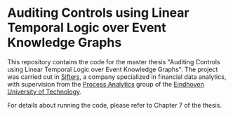 # Auditing Controls using Linear Temporal Logic over Event Knowledge Graphs

This repository contains the code for the master thesis "Auditing Controls using Linear Temporal Logic over Event
Knowledge Graphs".
The project was carried out in [Sifters](https://sifters.nl), a company specialized in financial data analytics, with
supervision from the [Process Analytics](https://pa.win.tue.nl/) group of
the [Eindhoven University of Technology](https://tue.nl).

For details about running the code, please refer to Chapter 7 of the thesis.